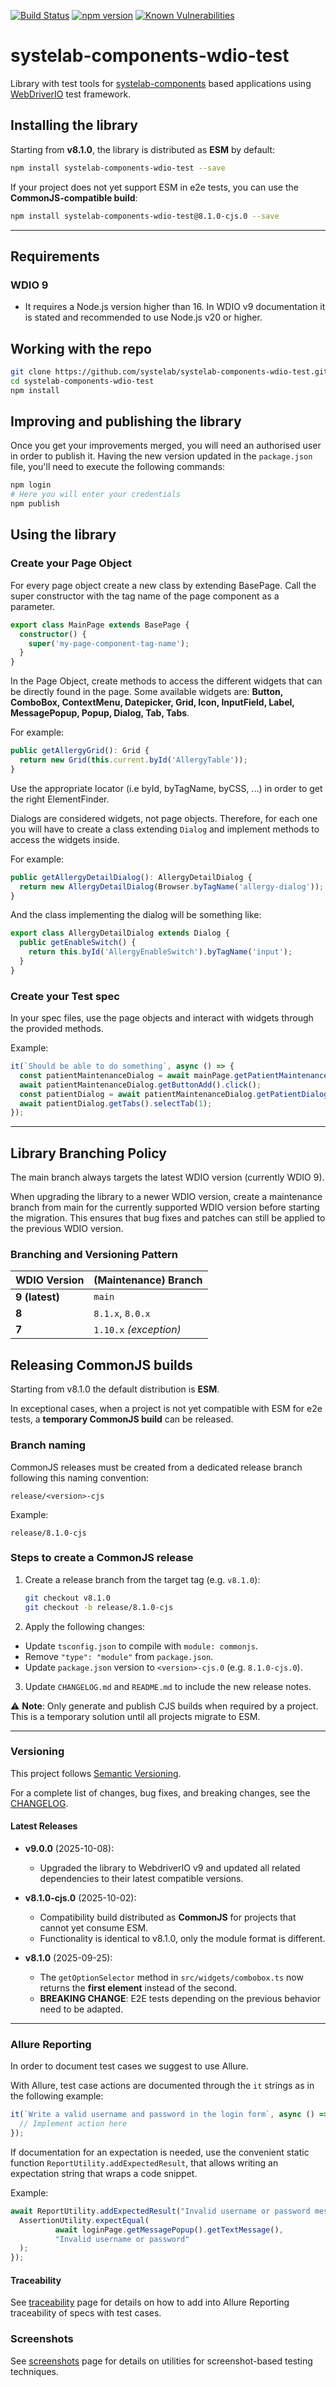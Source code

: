 [![Build Status](https://app.travis-ci.com/systelab/systelab-components-wdio-test.svg?branch=main)](https://app.travis-ci.com/systelab/systelab-components-wdio-test)
[![npm version](https://badge.fury.io/js/systelab-components-wdio-test.svg)](https://badge.fury.io/js/systelab-components-wdio-test)
[![Known Vulnerabilities](https://snyk.io/test/github/systelab/systelab-components-wdio-test/badge.svg?targetFile=package.json)](https://snyk.io/test/github/systelab/systelab-components-wdio-test?targetFile=package.json)

# systelab-components-wdio-test

Library with test tools for [systelab-components](https://github.com/systelab/systelab-components) based applications using [WebDriverIO](https://webdriver.io/) test framework.


## Installing the library

Starting from **v8.1.0**, the library is distributed as **ESM** by default:

```bash
npm install systelab-components-wdio-test --save
```

If your project does not yet support ESM in e2e tests, you can use the **CommonJS-compatible build**:

```bash
npm install systelab-components-wdio-test@8.1.0-cjs.0 --save
```

---

## Requirements

### WDIO 9

* It requires a Node.js version higher than 16. In WDIO v9 documentation it is stated and recommended to use Node.js v20 or higher. 

## Working with the repo

```bash
git clone https://github.com/systelab/systelab-components-wdio-test.git
cd systelab-components-wdio-test
npm install
```


## Improving and publishing the library

Once you get your improvements merged, you will need an authorised user in order to publish it.
Having the new version updated in the `package.json` file, you'll need to execute the following commands:

```bash
npm login 
# Here you will enter your credentials
npm publish
```


## Using the library

### Create your Page Object

For every page object create a new class by extending BasePage.
Call the super constructor with the tag name of the page component as a parameter.

```typescript
export class MainPage extends BasePage {
  constructor() {
    super('my-page-component-tag-name');
  }
}
```

In the Page Object, create methods to access the different widgets that can be directly found in the page.
Some available widgets are: **Button, ComboBox, ContextMenu, Datepicker, Grid, Icon, InputField, Label, MessagePopup, Popup, Dialog, Tab, Tabs**.

For example:

```typescript
public getAllergyGrid(): Grid {
  return new Grid(this.current.byId('AllergyTable'));
}
```
Use the appropriate locator (i.e byId, byTagName, byCSS, ...) in order to get the right ElementFinder.

Dialogs are considered widgets, not page objects.
Therefore, for each one you will have to create a class extending `Dialog` and implement methods to access the widgets inside.

For example:

```typescript
public getAllergyDetailDialog(): AllergyDetailDialog {
  return new AllergyDetailDialog(Browser.byTagName('allergy-dialog'));
}
```

And the class implementing the dialog will be something like:

```typescript
export class AllergyDetailDialog extends Dialog {
  public getEnableSwitch() {
    return this.byId('AllergyEnableSwitch').byTagName('input');
  }
}
```


### Create your Test spec

In your spec files, use the page objects and interact with widgets through the provided methods.

Example:

```typescript
it(`Should be able to do something`, async () => {
  const patientMaintenanceDialog = await mainPage.getPatientMaintenanceDialog();
  await patientMaintenanceDialog.getButtonAdd().click();
  const patientDialog = await patientMaintenanceDialog.getPatientDialog();
  await patientDialog.getTabs().selectTab(1);
});
```
---

## Library Branching Policy

The main branch always targets the latest WDIO version (currently WDIO 9).

When upgrading the library to a newer WDIO version, create a maintenance branch from main for the currently supported WDIO version before starting the migration.
This ensures that bug fixes and patches can still be applied to the previous WDIO version.

### Branching and Versioning Pattern

| WDIO Version   | (Maintenance) Branch   |
|----------------|------------------------|
| **9 (latest)** | `main`                 |
| **8**          | `8.1.x`, `8.0.x`       |
| **7**          | `1.10.x` *(exception)* |



## Releasing CommonJS builds

Starting from v8.1.0 the default distribution is **ESM**.

In exceptional cases, when a project is not yet compatible with ESM for e2e tests, a **temporary CommonJS build** can be released.

### Branch naming

CommonJS releases must be created from a dedicated release branch following this naming convention:

```
release/<version>-cjs
```

Example:

```
release/8.1.0-cjs
```

### Steps to create a CommonJS release

1. Create a release branch from the target tag (e.g. `v8.1.0`):

   ```bash
   git checkout v8.1.0
   git checkout -b release/8.1.0-cjs
   ```

2. Apply the following changes:
- Update `tsconfig.json` to compile with `module: commonjs`.
- Remove `"type": "module"` from `package.json`.
- Update `package.json` version to `<version>-cjs.0` (e.g. `8.1.0-cjs.0`).

3. Update `CHANGELOG.md` and `README.md` to include the new release notes.


⚠️ **Note**: Only generate and publish CJS builds when required by a project.  
This is a temporary solution until all projects migrate to ESM.

---

### Versioning

This project follows [Semantic Versioning](https://semver.org/).

For a complete list of changes, bug fixes, and breaking changes, see the [CHANGELOG](./CHANGELOG.md).

#### Latest Releases

* **v9.0.0** (2025-10-08):

    * Upgraded the library to WebdriverIO v9 and updated all related dependencies to their latest compatible versions.

* **v8.1.0-cjs.0** (2025-10-02):

    * Compatibility build distributed as **CommonJS** for projects that cannot yet consume ESM.
    * Functionality is identical to v8.1.0, only the module format is different.

* **v8.1.0** (2025-09-25):

    * The `getOptionSelector` method in `src/widgets/combobox.ts` now returns the **first element** instead of the second.
    * **BREAKING CHANGE**: E2E tests depending on the previous behavior need to be adapted.

---

### Allure Reporting

In order to document test cases we suggest to use Allure.

With Allure, test case actions are documented through the `it` strings as in the following example:

```typescript
it(`Write a valid username and password in the login form`, async () => {
  // Implement action here
});
```

If documentation for an expectation is needed, use the convenient static function `ReportUtility.addExpectedResult`,
that allows writing an expectation string that wraps a code snippet.

Example:

```typescript
await ReportUtility.addExpectedResult("Invalid username or password message is displayed", async () => {
  AssertionUtility.expectEqual(
          await loginPage.getMessagePopup().getTextMessage(),
          "Invalid username or password"
  );
});
```

#### Traceability

See [traceability](TRACEABILITY.md) page for details on how to add into Allure Reporting traceability of specs with test cases.

### Screenshots

See [screenshots](SCREENSHOTS.md) page for details on utilities for screenshot-based testing techniques.